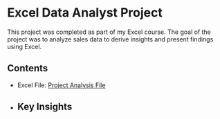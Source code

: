 # Excel Data Analyst Project
This project was completed as part of my Excel course. The goal of the project was to analyze sales data to derive insights and present findings using Excel.

## Contents
- Excel File: [Project Analysis File](Aref_Excel_Project.xlsx)

- ## Key Insights
